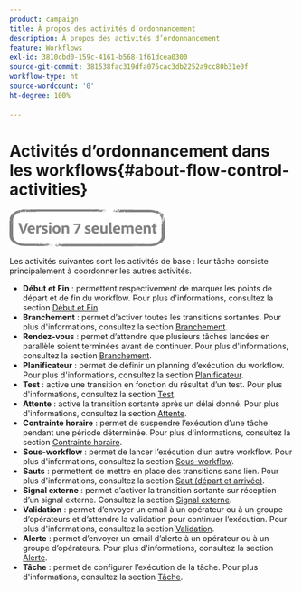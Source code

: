 ```yaml
---
product: campaign
title: À propos des activités d’ordonnancement
description: À propos des activités d’ordonnancement
feature: Workflows
exl-id: 3810cbd0-159c-4161-b568-1f61dcea0300
source-git-commit: 381538fac319dfa075cac3db2252a9cc80b31e0f
workflow-type: ht
source-wordcount: '0'
ht-degree: 100%

---
```


# Activités dʼordonnancement dans les workflows{#about-flow-control-activities}

![](../../assets/v7-only.svg)

Les activités suivantes sont les activités de base : leur tâche consiste principalement à coordonner les autres activités.

* **Début et Fin** : permettent respectivement de marquer les points de départ et de fin du workflow. Pour plus d&#39;informations, consultez la section [Début et Fin](start-and-end.md).
* **Branchement** : permet d’activer toutes les transitions sortantes. Pour plus d&#39;informations, consultez la section [Branchement](fork.md).
* **Rendez-vous** : permet d’attendre que plusieurs tâches lancées en parallèle soient terminées avant de continuer. Pour plus d&#39;informations, consultez la section [Branchement](fork.md).
* **Planificateur** : permet de définir un planning d’exécution du workflow. Pour plus d&#39;informations, consultez la section [Planificateur](scheduler.md).
* **Test** : active une transition en fonction du résultat d’un test. Pour plus d&#39;informations, consultez la section [Test](test.md).
* **Attente** : active la transition sortante après un délai donné. Pour plus d&#39;informations, consultez la section [Attente](wait.md).
* **Contrainte horaire** : permet de suspendre l’exécution d’une tâche pendant une période déterminée. Pour plus d&#39;informations, consultez la section [Contrainte horaire](time-constraint.md).
* **Sous-workflow** : permet de lancer l’exécution d’un autre workflow. Pour plus d&#39;informations, consultez la section [Sous-workflow](sub-workflow.md).
* **Sauts** : permettent de mettre en place des transitions sans lien. Pour plus d&#39;informations, consultez la section [Saut (départ et arrivée)](jump--start-point-and-end-point-.md).
* **Signal externe** : permet d’activer la transition sortante sur réception d’un signal externe. Consultez la section [Signal externe](external-signal.md).
* **Validation** : permet d’envoyer un email à un opérateur ou à un groupe d’opérateurs et d’attendre la validation pour continuer l’exécution. Pour plus d&#39;informations, consultez la section [Validation](approval.md).
* **Alerte** : permet d’envoyer un email d’alerte à un opérateur ou à un groupe d’opérateurs. Pour plus d&#39;informations, consultez la section [Alerte](alert.md).
* **Tâche** : permet de configurer l’exécution de la tâche. Pour plus d&#39;informations, consultez la section [Tâche](task.md).
